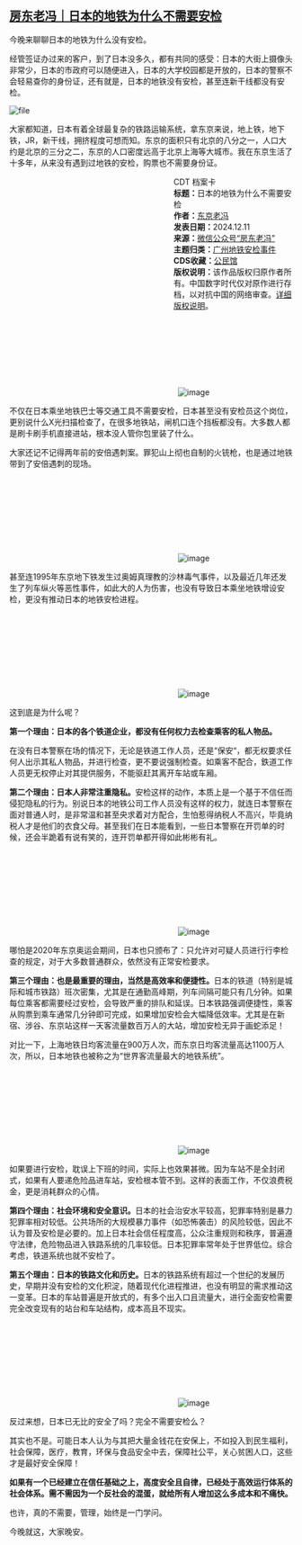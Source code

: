 <!--1733918389000-->
[房东老冯｜日本的地铁为什么不需要安检](https://chinadigitaltimes.net/chinese/713853.html)
------

<p>今晚来聊聊日本的地铁为什么没有安检。</p><p>经管签证办过来的客户，到了日本没多久，都有共同的感受：日本的大街上摄像头非常少，日本的市政府可以随便进入，日本的大学校园都是开放的，日本的警察不会轻易查你的身份证，还有就是，日本的地铁没有安检，甚至连新干线都没有安检。</p><p><img decoding="async" src="https://chinadigitaltimes.net/chinese/files/2024/12/image-1733918225405.png" alt="file"></p><p>大家都知道，日本有着全球最复杂的铁路运输系统，拿东京来说，地上铁，地下铁，JR，新干线，拥挤程度可想而知。东京的面积只有北京的八分之一，人口大约是北京的三分之二，东京的人口密度远高于北京上海等大城市。我在东京生活了十多年，从来没有遇到过地铁的安检，购票也不需要身份证。</p><div style="width:42%;float:right;padding-left:20px"><div class="su-spoiler su-spoiler-style-fancy su-spoiler-icon-chevron-circle" data-scroll-offset="0" data-anchor-in-url="no"><div class="su-spoiler-title" tabindex="0" role="button"><span class="su-spoiler-icon"></span>CDT 档案卡</div><div class="su-spoiler-content su-u-clearfix su-u-trim"><strong>标题：</strong>日本的地铁为什么不需要安检<br><strong>作者：</strong><a href="https://chinadigitaltimes.net/space/房东老冯" target="_blank">东京老冯</a><br><strong>发表日期：</strong>2024.12.11<br><strong>来源：</strong><a href="https://web.archive.org/web/*/https://mp.weixin.qq.com/s/lvbfk3fwASjLFUUanKVNhg" target="_blank">微信公众号“房东老冯”</a><br><strong>主题归类：</strong><a href="https://chinadigitaltimes.net/space/广州地铁安检事件" target="_blank">广州地铁安检事件</a><br><strong>CDS收藏：</strong><a href="https://chinadigitaltimes.net/space/%E5%85%AC%E6%B0%91%E9%A6%86" target="_blank" rel="noopener">公民馆</a><br><strong>版权说明：</strong>该作品版权归原作者所有。中国数字时代仅对原作进行存档，以对抗中国的网络审查。<a href="https://chinadigitaltimes.net/chinese/copyright">详细版权说明</a>。</div></div></div><p><img decoding="async" src="data:image/svg+xml,%3Csvg%20xmlns='http://www.w3.org/2000/svg'%20viewBox='0%200%200%200'%3E%3C/svg%3E" alt="image" data-lazy-src="https://chinadigitaltimes.net/chinese/files/2024/12/post-713853-67597eb5967ad."><noscript><img decoding="async" src="https://chinadigitaltimes.net/chinese/files/2024/12/post-713853-67597eb5967ad." alt="image"></noscript></p><p>不仅在日本乘坐地铁巴士等交通工具不需要安检，日本甚至没有安检员这个岗位，更别说什么X光扫描检查了，在很多地铁站，闸机口连个挡板都没有。大多数人都是刷卡刷手机直接进站，根本没人管你包里装了什么。</p><p>大家还记不记得两年前的安倍遇刺案。罪犯山上彻也自制的火铳枪，也是通过地铁带到了安倍遇刺的现场。</p><p><img decoding="async" src="data:image/svg+xml,%3Csvg%20xmlns='http://www.w3.org/2000/svg'%20viewBox='0%200%200%200'%3E%3C/svg%3E" alt="image" data-lazy-src="https://chinadigitaltimes.net/chinese/files/2024/12/post-713853-67597eb59e90c."><noscript><img decoding="async" src="https://chinadigitaltimes.net/chinese/files/2024/12/post-713853-67597eb59e90c." alt="image"></noscript></p><p>甚至连1995年东京地下铁发生过奥姆真理教的沙林毒气事件，以及最近几年还发生了列车纵火等恶性事件，如此大的人为伤害，也没有导致日本乘坐地铁增设安检，更没有推动日本的地铁安检进程。</p><p><img decoding="async" src="data:image/svg+xml,%3Csvg%20xmlns='http://www.w3.org/2000/svg'%20viewBox='0%200%200%200'%3E%3C/svg%3E" alt="image" data-lazy-src="https://chinadigitaltimes.net/chinese/files/2024/12/post-713853-67597eb5a6cfd."><noscript><img decoding="async" src="https://chinadigitaltimes.net/chinese/files/2024/12/post-713853-67597eb5a6cfd." alt="image"></noscript></p><p>这到底是为什么呢？</p><p><strong>第一个理由：日本的各个铁道企业，都没有任何权力去检查乘客的私人物品。</strong></p><p>在没有日本警察在场的情况下，无论是铁道工作人员，还是“保安“，都无权要求任何人出示其私人物品，并进行检查，更不要说强制检查。如乘客不配合，鉄道工作人员更无权停止对其提供服务，不能驱赶其离开车站或车厢。</p><p><strong>第二个理由：日本人非常注重隐私。</strong>安检这样的动作，本质上是一个基于不信任而侵犯隐私的行为。别说日本的地铁公司工作人员没有这样的权力，就连日本警察在面对普通人时，是非常温和甚至央求着对方配合，生怕惹得纳税人不高兴，毕竟纳税人才是他们的衣食父母。甚至我们在日本能看到，一些日本警察在开罚单的时候，还会半跪着有说有笑的，连开罚单都开得如此彬彬有礼。</p><p><img decoding="async" src="data:image/svg+xml,%3Csvg%20xmlns='http://www.w3.org/2000/svg'%20viewBox='0%200%200%200'%3E%3C/svg%3E" alt="image" data-lazy-src="https://chinadigitaltimes.net/chinese/files/2024/12/post-713853-67597eb5ae0c7."><noscript><img decoding="async" src="https://chinadigitaltimes.net/chinese/files/2024/12/post-713853-67597eb5ae0c7." alt="image"></noscript></p><p>哪怕是2020年东京奥运会期间，日本也只颁布了：只允许对可疑人员进行行李检查的规定，对于大多数普通群众，依然没有正常安检要求。</p><p><strong>第三个理由：也是最重要的理由，当然是高效率和便捷性。</strong>日本的铁道（特别是城际和城市铁路）班次密集，尤其是在通勤高峰期，列车间隔可能只有几分钟。如果每位乘客都需要经过安检，会导致严重的排队和延误。日本铁路强调便捷性，乘客从购票到乘车通常几分钟即可完成，如果增加安检会大幅降低效率。尤其是在新宿、涉谷、东京站这样一天客流量数百万人的大站，增加安检无异于画蛇添足！</p><p>对比一下，上海地铁日均客流量在900万人次，而东京日均客流量高达1100万人次，所以，日本地铁也被称之为“世界客流量最大的地铁系统”。</p><p><img decoding="async" src="data:image/svg+xml,%3Csvg%20xmlns='http://www.w3.org/2000/svg'%20viewBox='0%200%200%200'%3E%3C/svg%3E" alt="image" data-lazy-src="https://chinadigitaltimes.net/chinese/files/2024/12/post-713853-67597eb5b5730."><noscript><img decoding="async" src="https://chinadigitaltimes.net/chinese/files/2024/12/post-713853-67597eb5b5730." alt="image"></noscript></p><p>如果要进行安检，耽误上下班的时间，实际上也效果甚微。因为车站不是全封闭式，如果有人要递危险品进车站，安检根本管不到。这样的表面工作，不仅浪费税金，更是消耗群众的心情。</p><p><strong>第四个理由：社会环境和安全意识。</strong>日本的社会治安水平较高，犯罪率特别是暴力犯罪率相对较低。公共场所的大规模暴力事件（如恐怖袭击）的风险较低，因此不认为普及安检是必要的。加上日本社会信任程度高，公众注重规则和秩序，普遍遵守法律，危险物品进入铁路系统的几率较低。日本犯罪率常年处于世界低位。综合考虑，铁道系统也就不安检了。</p><p><strong>第五个理由：日本的铁路文化和历史。</strong>日本的铁路系统有超过一个世纪的发展历史，早期并没有安检的文化积淀，随着现代化进程推进，也没有明显的需求推动这一变革。日本的车站普遍是开放式的，有多个出入口且流量大，进行全面安检需要完全改变现有的站台和车站结构，成本高且不现实。</p><p><img decoding="async" src="data:image/svg+xml,%3Csvg%20xmlns='http://www.w3.org/2000/svg'%20viewBox='0%200%200%200'%3E%3C/svg%3E" alt="image" data-lazy-src="https://chinadigitaltimes.net/chinese/files/2024/12/post-713853-67597eb5c01ad."><noscript><img decoding="async" src="https://chinadigitaltimes.net/chinese/files/2024/12/post-713853-67597eb5c01ad." alt="image"></noscript></p><p>反过来想，日本已无比的安全了吗？完全不需要安检么？</p><p>其实也不是。可能日本人认为与其把大量金钱花在安保上，不如投入到民生福利，社会保障，医疗，教育，环保与食品安全中去，保障社公平，关心贫困人口，这些才是最好安全保障！</p><p><strong>如果有一个已经建立在信任基础之上，高度安全且自律，已经处于高效运行体系的社会体系。需不需因为一个反社会的混蛋，就给所有人增加这么多成本和不痛快。</strong></p><p>也许，真的不需要，管理，始终是一门学问。</p><p>今晚就这，大家晚安。</p><div class="addtoany_share_save_container addtoany_content addtoany_content_bottom"><div class="a2a_kit a2a_kit_size_32 addtoany_list" data-a2a-url="https://chinadigitaltimes.net/chinese/713853.html" data-a2a-title="房东老冯｜日本的地铁为什么不需要安检"><a class="a2a_button_facebook" href="https://www.addtoany.com/add_to/facebook?linkurl=https%3A%2F%2Fchinadigitaltimes.net%2Fchinese%2F713853.html&amp;linkname=%E6%88%BF%E4%B8%9C%E8%80%81%E5%86%AF%EF%BD%9C%E6%97%A5%E6%9C%AC%E7%9A%84%E5%9C%B0%E9%93%81%E4%B8%BA%E4%BB%80%E4%B9%88%E4%B8%8D%E9%9C%80%E8%A6%81%E5%AE%89%E6%A3%80" title="Facebook" rel="nofollow noopener" target="_blank"></a><a class="a2a_button_twitter" href="https://www.addtoany.com/add_to/twitter?linkurl=https%3A%2F%2Fchinadigitaltimes.net%2Fchinese%2F713853.html&amp;linkname=%E6%88%BF%E4%B8%9C%E8%80%81%E5%86%AF%EF%BD%9C%E6%97%A5%E6%9C%AC%E7%9A%84%E5%9C%B0%E9%93%81%E4%B8%BA%E4%BB%80%E4%B9%88%E4%B8%8D%E9%9C%80%E8%A6%81%E5%AE%89%E6%A3%80" title="Twitter" rel="nofollow noopener" target="_blank"></a><a class="a2a_button_telegram" href="https://www.addtoany.com/add_to/telegram?linkurl=https%3A%2F%2Fchinadigitaltimes.net%2Fchinese%2F713853.html&amp;linkname=%E6%88%BF%E4%B8%9C%E8%80%81%E5%86%AF%EF%BD%9C%E6%97%A5%E6%9C%AC%E7%9A%84%E5%9C%B0%E9%93%81%E4%B8%BA%E4%BB%80%E4%B9%88%E4%B8%8D%E9%9C%80%E8%A6%81%E5%AE%89%E6%A3%80" title="Telegram" rel="nofollow noopener" target="_blank"></a><a class="a2a_button_reddit" href="https://www.addtoany.com/add_to/reddit?linkurl=https%3A%2F%2Fchinadigitaltimes.net%2Fchinese%2F713853.html&amp;linkname=%E6%88%BF%E4%B8%9C%E8%80%81%E5%86%AF%EF%BD%9C%E6%97%A5%E6%9C%AC%E7%9A%84%E5%9C%B0%E9%93%81%E4%B8%BA%E4%BB%80%E4%B9%88%E4%B8%8D%E9%9C%80%E8%A6%81%E5%AE%89%E6%A3%80" title="Reddit" rel="nofollow noopener" target="_blank"></a><a class="a2a_button_whatsapp" href="https://www.addtoany.com/add_to/whatsapp?linkurl=https%3A%2F%2Fchinadigitaltimes.net%2Fchinese%2F713853.html&amp;linkname=%E6%88%BF%E4%B8%9C%E8%80%81%E5%86%AF%EF%BD%9C%E6%97%A5%E6%9C%AC%E7%9A%84%E5%9C%B0%E9%93%81%E4%B8%BA%E4%BB%80%E4%B9%88%E4%B8%8D%E9%9C%80%E8%A6%81%E5%AE%89%E6%A3%80" title="WhatsApp" rel="nofollow noopener" target="_blank"></a><a class="a2a_button_email" href="https://www.addtoany.com/add_to/email?linkurl=https%3A%2F%2Fchinadigitaltimes.net%2Fchinese%2F713853.html&amp;linkname=%E6%88%BF%E4%B8%9C%E8%80%81%E5%86%AF%EF%BD%9C%E6%97%A5%E6%9C%AC%E7%9A%84%E5%9C%B0%E9%93%81%E4%B8%BA%E4%BB%80%E4%B9%88%E4%B8%8D%E9%9C%80%E8%A6%81%E5%AE%89%E6%A3%80" title="Email" rel="nofollow noopener" target="_blank"></a><a class="a2a_button_copy_link" href="https://www.addtoany.com/add_to/copy_link?linkurl=https%3A%2F%2Fchinadigitaltimes.net%2Fchinese%2F713853.html&amp;linkname=%E6%88%BF%E4%B8%9C%E8%80%81%E5%86%AF%EF%BD%9C%E6%97%A5%E6%9C%AC%E7%9A%84%E5%9C%B0%E9%93%81%E4%B8%BA%E4%BB%80%E4%B9%88%E4%B8%8D%E9%9C%80%E8%A6%81%E5%AE%89%E6%A3%80" title="Copy Link" rel="nofollow noopener" target="_blank"></a><a class="a2a_dd addtoany_share_save addtoany_share" href="https://www.addtoany.com/share"></a></div></div>
